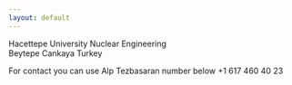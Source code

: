 ```yaml
---
layout: default
---
```


Hacettepe University Nuclear Engineering <br/>
Beytepe Cankaya Turkey 

For contact you can use Alp Tezbasaran number below
+1 617 460 40 23
